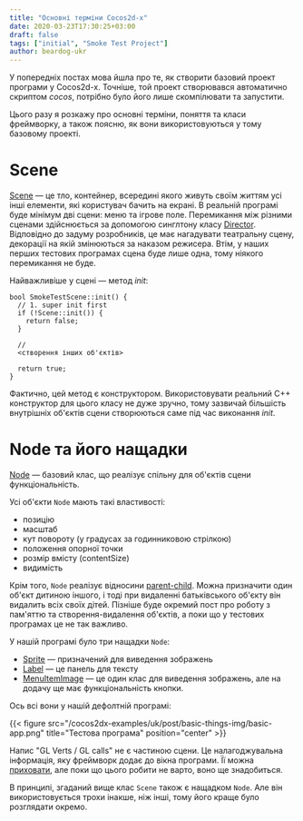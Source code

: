 ```yaml
---
title: "Основні терміни Cocos2d-x"
date: 2020-03-23T17:30:25+03:00
draft: false
tags: ["initial", "Smoke Test Project"]
author: beardog-ukr
---
```


У попередніх постах мова йшла про те, як створити базовий проект програми у Cocos2d-x. Точніше, той проект створювався автоматично скриптом _cocos_, потрібно було його лише скомпілювати та запустити.

Цього разу я розкажу про основні терміни, поняття та класи фреймворку, а також поясню, як вони використовуються у тому базовому проекті.

<!--more-->

# Scene

[Scene](https://docs.cocos2d-x.org/api-ref/cplusplus/v4x/d4/d5f/classcocos2d_1_1_scene.html) — це тло, контейнер, всередині якого живуть своїм життям усі інші елементи, які користувач бачить на екрані. В реальній програмі буде мінімум дві сцени: меню та ігрове поле. Перемикання між різними сценами здійснюється за допомогою синглтону класу [Director](https://docs.cocos2d-x.org/api-ref/cplusplus/v4x/d7/df3/classcocos2d_1_1_director.html). Відповідно до задуму розробників, це має нагадувати театральну сцену, декорації на якій змінюються за наказом режисера. Втім, у наших перших тестових програмах сцена буде лише одна, тому ніякого перемикання не буде.

Найважливіше у сцені — метод _init_:
```
bool SmokeTestScene::init() {
  // 1. super init first
  if (!Scene::init()) {
    return false;
  }

  //
  <створення інших об'єктів>

  return true;
}
```

Фактично, цей метод є конструктором. Використовувати реальний C++ конструктор для цього класу не дуже зручно, тому зазвичай більшість внутрішніх об'єктів сцени створюються саме під час виконання _init_.

# Node та його нащадки

[Node](https://docs.cocos2d-x.org/api-ref/cplusplus/v4x/d3/d82/classcocos2d_1_1_node.html#details) — базовий клас, що реалізує спільну для об'єктів сцени функціональність.

Усі об'єкти `Node` мають такі властивості:
* позицію
* масштаб
* кут повороту (у градусах за годинниковою стрілкою)
* положення опорної точки
* розмір вмісту (contentSize)
* видимість

Крім того, `Node` реалізує відносини [parent-child](https://docs.cocos2d-x.org/cocos2d-x/v4/en/basic_concepts/parent_child.html). Можна призначити один об'єкт дитиною іншого, і тоді при видаленні батьківського об'єкту він видалить всіх своїх дітей. Пізніше буде окремий пост про роботу з пам'яттю та створення-видалення об'єктів, а поки що у тестових програмах це не так важливо.

У нашій програмі було три нащадки `Node`:
* [Sprite](https://docs.cocos2d-x.org/api-ref/cplusplus/v4x/d3/d5c/classcocos2d_1_1_sprite.html) — призначений для виведення зображень
* [Label](https://docs.cocos2d-x.org/api-ref/cplusplus/v4x/db/de4/classcocos2d_1_1_label.html) — це панель для тексту
* [MenuItemImage](https://docs.cocos2d-x.org/api-ref/cplusplus/v4x/d1/d30/classcocos2d_1_1_menu_item_image.html) — це один клас для виведення зображень, але на додачу ще має функціональність кнопки.

Ось всі вони у нашій дефолтній програмі:

{{< figure src="/cocos2dx-examples/uk/post/basic-things-img/basic-app.png" title="Тестова програма" position="center" >}}

Напис "GL Verts / GL calls" не є частиною сцени. Це налагоджувальна інформація, яку фреймворк додає до вікна програми. Її можна [приховати](https://stackoverflow.com/questions/34708592/how-do-i-hide-cocos2d-x-gl-verts-calls-labels), але поки що цього робити не варто, воно ще знадобиться.

В принципі, згаданий вище клас `Scene` також є нащадком `Node`. Але він використовується трохи інакше, ніж інші, тому його краще було розглядати окремо.
